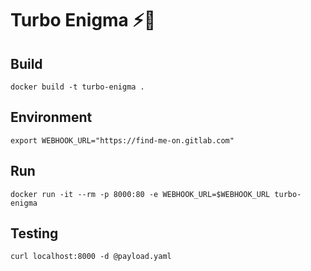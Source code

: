 Turbo Enigma ⚡️🔋
=================

Build
-----

```
docker build -t turbo-enigma .
```

Environment
-----------

```
export WEBHOOK_URL="https://find-me-on.gitlab.com"
```

Run
---

```
docker run -it --rm -p 8000:80 -e WEBHOOK_URL=$WEBHOOK_URL turbo-enigma
```

Testing
-------

```
curl localhost:8000 -d @payload.yaml
```
